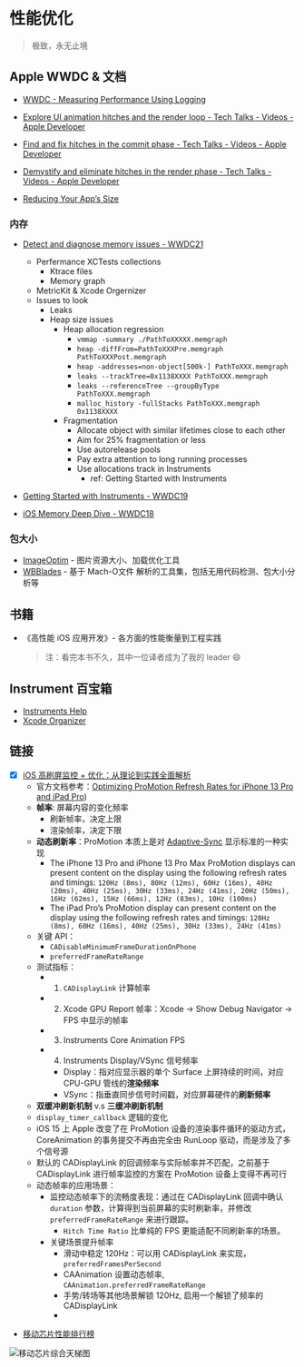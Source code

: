 # 性能优化

> 极致，永无止境

## Apple WWDC & 文档
- [WWDC - Measuring Performance Using Logging](https://developer.apple.com/videos/play/wwdc2018/405)

- [Explore UI animation hitches and the render loop - Tech Talks - Videos - Apple Developer](https://developer.apple.com/videos/play/tech-talks/10855/)
- [Find and fix hitches in the commit phase - Tech Talks - Videos - Apple Developer](https://developer.apple.com/videos/play/tech-talks/10856)
- [Demystify and eliminate hitches in the render phase - Tech Talks - Videos - Apple Developer](https://developer.apple.com/videos/play/tech-talks/10857)
- [Reducing Your App’s Size](https://developer.apple.com/documentation/xcode/reducing-your-app-s-size)

### 内存

- [Detect and diagnose memory issues - WWDC21](https://developer.apple.com/videos/play/wwdc2021/10180/)
    - Perfermance XCTests collections
        - Ktrace files
        - Memory graph
    - MetricKit & Xcode Orgernizer
    - Issues to look
        - Leaks
        - Heap size issues
            * Heap allocation regression
                - `vmmap -summary ./PathToXXXXX.memgraph`
                - `heap -diffFrom=PathToXXXPre.memgraph PathToXXXPost.memgraph`
                - `heap -addresses=non-object[500k-] PathToXXX.memgraph`
                - `leaks --trackTree=0x1138XXXX PathToXXX.memgraph`
                - `leaks --referenceTree --groupByType PathToXXX.memgraph`
                - `malloc_history -fullStacks PathToXXX.memgraph 0x1138XXXX`
            * Fragmentation
                - Allocate object with similar lifetimes close to each other
                - Aim for 25% fragmentation or less
                - Use autorelease pools
                - Pay extra attention to long running processes
                - Use allocations track in Instruments
                    - ref: Getting Started with Instruments

- [Getting Started with Instruments - WWDC19](https://developer.apple.com/videos/play/wwdc2019/411)
- [iOS Memory Deep Dive - WWDC18](https://developer.apple.com/videos/play/wwdc2018/416)

### 包大小

- [ImageOptim](https://imageoptim.com/howto.html) - 图片资源大小、加载优化工具
- [WBBlades](https://github.com/wuba/WBBlades) - 基于 Mach-O文件 解析的工具集，包括无用代码检测、包大小分析等

## 书籍

- 《高性能 iOS 应用开发》- 各方面的性能衡量到工程实践
    > 注：看完本书不久，其中一位译者成为了我的 leader 😄

## Instrument 百宝箱

- [Instruments Help](https://help.apple.com/instruments/mac/current/)
- [Xcode Organizer](https://developer.apple.com/videos/play/wwdc2020/10076)

## 链接

- [x] [iOS 高刷屏监控 + 优化：从理论到实践全面解析](https://mp.weixin.qq.com/s/gMxTq0_nmE-xW7GA3pkBJg) 
	- 官方文档参考：[Optimizing ProMotion Refresh Rates for iPhone 13 Pro and iPad Pro](https://developer.apple.com/documentation/quartzcore/optimizing_promotion_refresh_rates_for_iphone_13_pro_and_ipad_pro))
	- **帧率**: 屏幕内容的变化频率
		- 刷新帧率，决定上限
		- 渲染帧率，决定下限
	- **动态刷新率**：ProMotion 本质上是对 [Adaptive-Sync](https://en.wikipedia.org/wiki/Variable_refresh_rate) 显示标准的一种实现
		- The iPhone 13 Pro and iPhone 13 Pro Max ProMotion displays can present content on the display using the following refresh rates and timings: `120Hz (8ms), 80Hz (12ms), 60Hz (16ms), 48Hz (20ms), 40Hz (25ms), 30Hz (33ms), 24Hz (41ms), 20Hz (50ms), 16Hz (62ms), 15Hz (66ms), 12Hz (83ms), 10Hz (100ms)`
		- The iPad Pro’s ProMotion display can present content on the display using the following refresh rates and timings: `120Hz (8ms), 60Hz (16ms), 40Hz (25ms), 30Hz (33ms), 24Hz (41ms)`
	- 关键 API：
		- `CADisableMinimumFrameDurationOnPhone`
		- `preferredFrameRateRange`
	- 测试指标：
		- 1.  `CADisplayLink` 计算帧率
		- 2.  Xcode GPU Report 帧率：Xcode -> Show Debug Navigator -> FPS 中显示的帧率
		- 3.  Instruments Core Animation FPS
		- 4.  Instruments Display/VSync 信号频率
			- Display：指对应显示器的单个 Surface 上屏持续的时间，对应 CPU-GPU 管线的**渲染频率**
			- VSync：指垂直同步信号时间戳，对应屏幕硬件的**刷新频率**
	- **双缓冲刷新机制** v.s **三缓冲刷新机制**
	-  `display_timer_callback` 逻辑的变化
	- iOS 15 上 Apple 改变了在 ProMotion 设备的渲染事件循环的驱动方式，CoreAnimation 的事务提交不再由完全由 RunLoop 驱动，而是涉及了多个信号源
	- 默认的 CADisplayLink 的回调频率与实际帧率并不匹配，之前基于 CADisplayLink 进行帧率监控的方案在 ProMotion 设备上变得不再可行
	- 动态帧率的应用场景：
		- 监控动态帧率下的流畅度表现：通过在 CADisplayLink 回调中确认 `duration` 参数，计算得到当前屏幕的实时刷新率，并修改 `preferredFrameRateRange` 来进行跟踪。
			- `Hitch Time Ratio` 比单纯的 FPS 更能适配不同刷新率的场景。
		- 关键场景提升帧率
			- 滑动中稳定 120Hz：可以用 CADisplayLink 来实现，`preferredFramesPerSecond`
			- CAAnimation 设置动态帧率, `CAAnimation.preferredFrameRateRange`
			- 手势/转场等其他场景解锁 120Hz, 启用一个解锁了频率的 CADisplayLink
			- 

- [移动芯片性能排行榜](https://www.socpk.com/)

![移动芯片综合天梯图](./assets/移动芯片综合天梯图.webp)